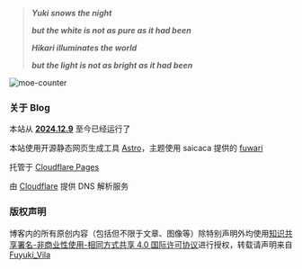 > ***Yuki snows the night***
>
> ***but the white is not as pure as it had been***
>
> ***Hikari illuminates the world***
>
> ***but the light is not as bright as it had been***

![moe-counter](https://count.getloli.com/@fuyuki.fun?theme=booru-lewd)

### **关于 Blog**

本站从 [**2024.12.9**](https://time.is/zh/) 至今已经运行了 <span id="htmer_time" style="color: #90CAF9; font-weight: bold;"></span>

本站使用开源静态网页生成工具 [Astro](https://astro.build/)，主题使用 saicaca 提供的 [fuwari](https://github.com/saicaca/fuwari)

托管于 [Cloudflare Pages](https://pages.cloudflare.com/)

由 [Cloudflare](https://www.cloudflare.com/) 提供 DNS 解析服务

### **版权声明**

博客内的所有原创内容（包括但不限于文章、图像等）除特别声明外均使用[知识共享署名-非商业性使用-相同方式共享 4.0 国际许可协议](https://creativecommons.org/licenses/by-nc-sa/4.0/legalcode.zh-hans)进行授权，转载请声明来自 [Fuyuki_Vila](https://yuki.fuyuki.fun/)
